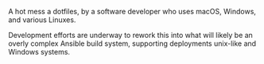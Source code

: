 A hot mess a dotfiles, by a software developer who uses macOS, Windows, and various Linuxes.

Development efforts are underway to rework this into what will likely be an overly complex Ansible build system, supporting deployments unix-like and Windows systems.
